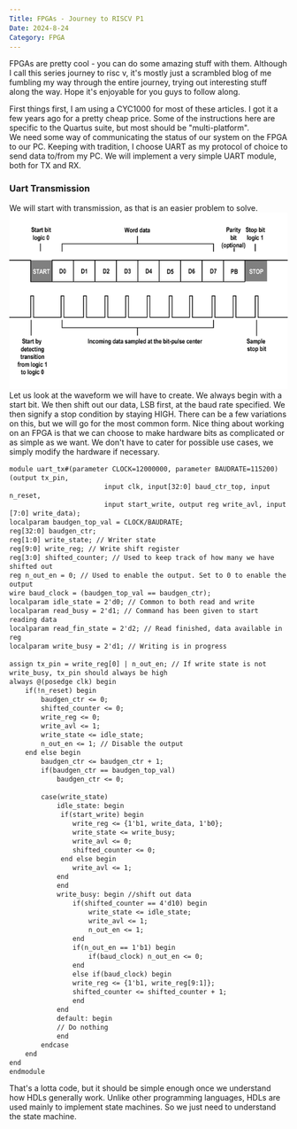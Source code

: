 ```yaml
---
Title: FPGAs - Journey to RISCV P1
Date: 2024-8-24
Category: FPGA
---
```


FPGAs are pretty cool - you can do some amazing stuff with them. Although I call this series journey to risc v, it's mostly just a scrambled blog of me fumbling my way through the entire journey, trying out interesting stuff along the way. Hope it's enjoyable for you guys to follow along.  

First things first, I am using a CYC1000 for most of these articles. I got it a few years ago for a pretty cheap price. Some of the instructions here are specific to the Quartus suite, but most should be "multi-platform".  
We need some way of communicating the status of our system on the FPGA to our PC. Keeping with tradition, I choose UART as my protocol of choice to send data to/from my PC.
We will implement a very simple UART module, both for TX and RX.  
### Uart Transmission
We will start with transmission, as that is an easier problem to solve.
![Uart Image](images/uart3.png)
Let us look at the waveform we will have to create. We always begin with a start bit.
We then shift out our data, LSB first, at the baud rate specified. We then signify a
stop condition by staying HIGH. There can be a few variations on this, but we will
go for the most common form. Nice thing about working on an FPGA is that we
can choose to make hardware bits as complicated or as simple as we want. We don't have
to cater for possible use cases, we simply modify the hardware if necessary.
```
module uart_tx#(parameter CLOCK=12000000, parameter BAUDRATE=115200)(output tx_pin,
						input clk, input[32:0] baud_ctr_top, input n_reset,
						input start_write, output reg write_avl, input [7:0] write_data);
localparam baudgen_top_val = CLOCK/BAUDRATE;
reg[32:0] baudgen_ctr;
reg[1:0] write_state; // Writer state
reg[9:0] write_reg; // Write shift register
reg[3:0] shifted_counter; // Used to keep track of how many we have shifted out
reg n_out_en = 0; // Used to enable the output. Set to 0 to enable the output
wire baud_clock = (baudgen_top_val == baudgen_ctr);
localparam idle_state = 2'd0; // Common to both read and write
localparam read_busy = 2'd1; // Command has been given to start reading data
localparam read_fin_state = 2'd2; // Read finished, data available in reg
localparam write_busy = 2'd1; // Writing is in progress

assign tx_pin = write_reg[0] | n_out_en; // If write state is not write_busy, tx_pin should always be high
always @(posedge clk) begin
	if(!n_reset) begin
		baudgen_ctr <= 0;
		shifted_counter <= 0;
		write_reg <= 0;
		write_avl <= 1;
		write_state <= idle_state;
		n_out_en <= 1; // Disable the output
	end else begin
		baudgen_ctr <= baudgen_ctr + 1;
		if(baudgen_ctr == baudgen_top_val)
			baudgen_ctr <= 0;
		
		case(write_state)
			idle_state: begin
			 if(start_write) begin
				write_reg <= {1'b1, write_data, 1'b0};
				write_state <= write_busy;
				write_avl <= 0;
				shifted_counter <= 0;
			 end else begin
				write_avl <= 1;
			end
			end
			write_busy: begin //shift out data
				if(shifted_counter == 4'd10) begin
					write_state <= idle_state;
					write_avl <= 1;
					n_out_en <= 1;
				end
				if(n_out_en == 1'b1) begin
					if(baud_clock) n_out_en <= 0;
				end
				else if(baud_clock) begin
				write_reg <= {1'b1, write_reg[9:1]};
				shifted_counter <= shifted_counter + 1;
				end
			end
			default: begin
			// Do nothing
			end
		endcase
	end
end					
endmodule
```
That's a lotta code, but it should be simple enough once we understand how HDLs
generally work. Unlike other programming languages, HDLs are used mainly to implement
state machines. So we just need to understand the state machine.

